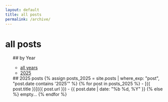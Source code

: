 ```yaml
---
layout: default
title: all posts
permalink: /archive/
---
```


<h1>all posts</h1>
<ul>
## by Year

- [all years](/blog)
- [2025](/blog/#2025)
  
 <div id="2025">
## 2025 posts
{% assign posts_2025 = site.posts | where_exp: "post", "post.date contains '2025'" %}
{% for post in posts_2025 %}
- [{{ post.title }}]({{ post.url }}) - {{ post.date | date: "%b %d, %Y" }}
{% else %}
empty...
{% endfor %}
</div>

</ul>
